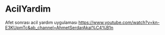 # AcilYardim
Afet sonrası acil yardım uygulaması
https://www.youtube.com/watch?v=kn-E3KUpmTc&ab_channel=AhmetSerdarAkal%C4%B1n
